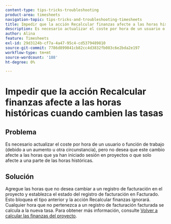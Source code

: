 ```yaml
---
content-type: tips-tricks-troubleshooting
product-area: timesheets
navigation-topic: tips-tricks-and-troubleshooting-timesheets
title: Impedir que la acción Recalcular finanzas afecte a las horas históricas cuando cambien las tasas
description: Es necesario actualizar el coste por hora de un usuario o función de trabajo (debido a un aumento u otra circunstancia), pero no desea que este cambio afecte a las horas que ya han iniciado sesión en proyectos o que solo afecte a una parte de las horas históricas.
author: Alina
feature: Timesheets
exl-id: 29d3124b-cf7a-4a47-95c4-cd5379489810
source-git-commit: 7786d899841cb82cc4d3832fb083c6e2bda2e197
workflow-type: tm+mt
source-wordcount: '188'
ht-degree: 0%

---
```


# Impedir que la acción Recalcular finanzas afecte a las horas históricas cuando cambien las tasas

## Problema

Es necesario actualizar el coste por hora de un usuario o función de trabajo (debido a un aumento u otra circunstancia), pero no desea que este cambio afecte a las horas que ya han iniciado sesión en proyectos o que solo afecte a una parte de las horas históricas.

## Solución

Agregue las horas que no desea cambiar a un registro de facturación en el proyecto y establezca el estado del registro de facturación en Facturado.  Esto bloquea el tipo anterior y la acción Recalcular finanzas ignorará.  Cualquier hora que no pertenezca a un registro de facturación facturada se calcula a la nueva tasa. Para obtener más información, consulte [Volver a calcular las finanzas del proyecto](../../manage-work/projects/project-finances/recalculate-project-finances.md).
